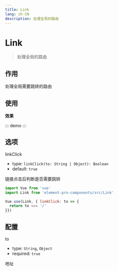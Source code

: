 ```yaml
---
title: Link
lang: zh-CN
description: 处理全局的路由
---
```


# Link

> 处理全局的路由

## 作用

处理全局需要跳转的路由

## 使用

**效果**

::: demo
<template>
  <pro-link to="/">首页</pro-link>
  <pro-link to="https://ououe.com">ououe</pro-link>
</template>
:::

## 选项

linkClick
- type: `linkClick(to: String | Object): Boolean`
- default: `true`

链接点击后判断是否需要跳转

``` js
import Vue from 'vue'
import Link from 'element-pro-components/src/Link'

Vue.use(Link, { linkClick: to => {
  return to === '/'
}})
```

## 配置

to
- type: `String`, `Object`
- required: `true`

地址
